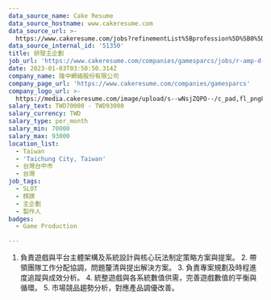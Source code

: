 ```yaml
---
data_source_name: Cake Resume
data_source_hostname: www.cakeresume.com
data_source_url: >-
  https://www.cakeresume.com/jobs?refinementList%5Bprofession%5D%5B0%5D=game-production&range%5Bsalary_range%5D%5Bmin%5D=200000
data_source_internal_id: '51350'
title: 研發主企劃
job_url: 'https://www.cakeresume.com/companies/gamesparcs/jobs/r-amp-d-master-plan'
date: 2023-01-03T03:50:50.314Z
company_name: 隆中網絡股份有限公司
company_page_url: 'https://www.cakeresume.com/companies/gamesparcs'
company_logo_url: >-
  https://media.cakeresume.com/image/upload/s--wNsjZQPO--/c_pad,fl_png8,h_200,w_200/v1672363006/iqn45aarox9yomr9pxcj.png
salary_text: TWD70000 - TWD93000
salary_currency: TWD
salary_type: per_month
salary_min: 70000
salary_max: 93000
location_list:
  - Taiwan
  - 'Taichung City, Taiwan'
  - 台灣台中市
  - 台灣
job_tags:
  - SLOT
  - 棋牌
  - 主企劃
  - 製作人
badges:
  - Game Production

---
```


1. 負責遊戲與平台主體架構及系統設計與核心玩法制定策略方案與提案。 2. 帶領團隊工作分配協調，問題釐清與提出解決方案。 3. 負責專案規劃及時程進度追蹤與成效分析。 4. 統整遊戲與各系統數值供需，完善遊戲數值的平衡與循環。 5. 市場競品趨勢分析，對應產品調優改善。